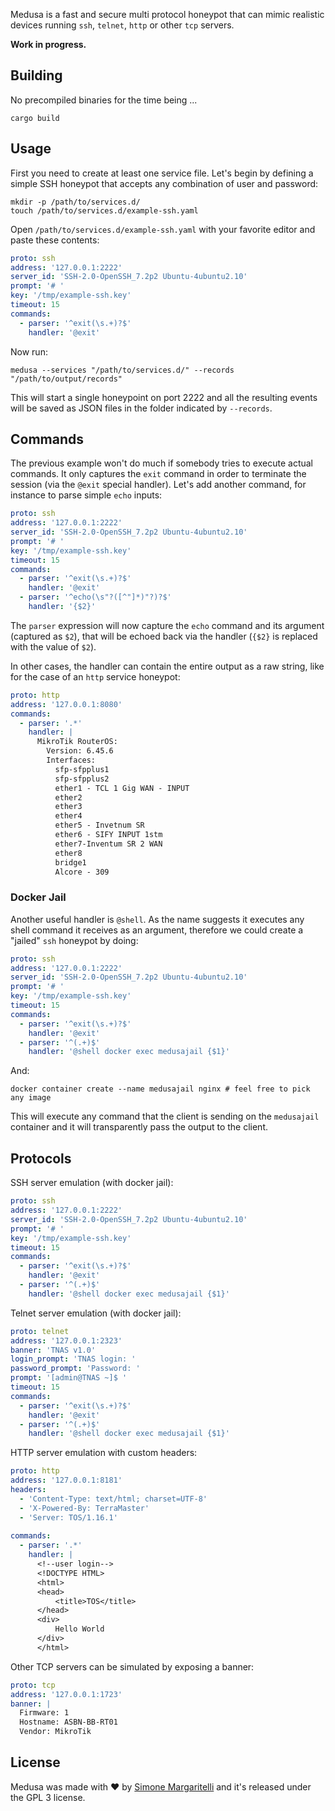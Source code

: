 Medusa is a fast and secure multi protocol honeypot that can mimic realistic devices running `ssh`, `telnet`, `http` or other `tcp` servers. 

**Work in progress.**

## Building

No precompiled binaries for the time being ...

	cargo build 

## Usage

First you need to create at least one service file. Let's begin by defining a simple SSH honeypot that accepts any combination of user and password:

	mkdir -p /path/to/services.d/
	touch /path/to/services.d/example-ssh.yaml

Open `/path/to/services.d/example-ssh.yaml` with your favorite editor and paste these contents:

```yaml
proto: ssh
address: '127.0.0.1:2222'
server_id: 'SSH-2.0-OpenSSH_7.2p2 Ubuntu-4ubuntu2.10'
prompt: '# '
key: '/tmp/example-ssh.key'
timeout: 15
commands:
  - parser: '^exit(\s.+)?$'
    handler: '@exit'
```

Now run:

	medusa --services "/path/to/services.d/" --records "/path/to/output/records"

This will start a single honeypoint on port 2222 and all the resulting events will be saved as JSON files in the folder indicated by `--records`.

## Commands

The previous example won't do much if somebody tries to execute actual commands. It only captures the `exit` command in order to terminate the session (via the `@exit` special handler). Let's add another command, for instance to parse simple `echo` inputs:

```yaml
proto: ssh
address: '127.0.0.1:2222'
server_id: 'SSH-2.0-OpenSSH_7.2p2 Ubuntu-4ubuntu2.10'
prompt: '# '
key: '/tmp/example-ssh.key'
timeout: 15
commands:
  - parser: '^exit(\s.+)?$'
    handler: '@exit'
  - parser: '^echo(\s"?([^"]*)"?)?$'
    handler: '{$2}'
```

The `parser` expression will now capture the `echo` command and its argument (captured as `$2`), that will be echoed back via the handler (`{$2}` is replaced with the value of `$2`).

In other cases, the handler can contain the entire output as a raw string, like for the case of an `http` service honeypot:

```yaml
proto: http 
address: '127.0.0.1:8080'
commands:
  - parser: '.*'
    handler: |
      MikroTik RouterOS:
        Version: 6.45.6
        Interfaces:
          sfp-sfpplus1
          sfp-sfpplus2
          ether1 - TCL 1 Gig WAN - INPUT
          ether2
          ether3
          ether4
          ether5 - Invetnum SR
          ether6 - SIFY INPUT 1stm
          ether7-Inventum SR 2 WAN
          ether8
          bridge1
          Alcore - 309
```

### Docker Jail

Another useful handler is `@shell`. As the name suggests it executes any shell command it receives as an argument, therefore we could create a "jailed" `ssh` honeypot by doing:

```yaml
proto: ssh
address: '127.0.0.1:2222'
server_id: 'SSH-2.0-OpenSSH_7.2p2 Ubuntu-4ubuntu2.10'
prompt: '# '
key: '/tmp/example-ssh.key'
timeout: 15
commands:
  - parser: '^exit(\s.+)?$'
    handler: '@exit'
  - parser: '^(.+)$'
    handler: '@shell docker exec medusajail {$1}'
```

And:

	docker container create --name medusajail nginx # feel free to pick any image

This will execute any command that the client is sending on the `medusajail` container and it will transparently pass the output to the client.

## Protocols

SSH server emulation (with docker jail):

```yaml
proto: ssh
address: '127.0.0.1:2222'
server_id: 'SSH-2.0-OpenSSH_7.2p2 Ubuntu-4ubuntu2.10'
prompt: '# '
key: '/tmp/example-ssh.key'
timeout: 15
commands:
  - parser: '^exit(\s.+)?$'
    handler: '@exit'
  - parser: '^(.+)$'
    handler: '@shell docker exec medusajail {$1}'
```

Telnet server emulation (with docker jail):

```yaml
proto: telnet
address: '127.0.0.1:2323'
banner: 'TNAS v1.0'
login_prompt: 'TNAS login: '
password_prompt: 'Password: '
prompt: '[admin@TNAS ~]$ '
timeout: 15
commands:
  - parser: '^exit(\s.+)?$'
    handler: '@exit'
  - parser: '^(.+)$'
    handler: '@shell docker exec medusajail {$1}'
```	

HTTP server emulation with custom headers:

```yaml
proto: http 
address: '127.0.0.1:8181'
headers:
  - 'Content-Type: text/html; charset=UTF-8'
  - 'X-Powered-By: TerraMaster'
  - 'Server: TOS/1.16.1'
  
commands:
  - parser: '.*'
    handler: |
      <!--user login-->
      <!DOCTYPE HTML>
      <html>
      <head>
          <title>TOS</title>
      </head>
      <div>
          Hello World
      </div>
      </html>
```

Other TCP servers can be simulated by exposing a banner:

```yaml
proto: tcp
address: '127.0.0.1:1723'
banner: |
  Firmware: 1
  Hostname: ASBN-BB-RT01
  Vendor: MikroTik
```

## License

Medusa was made with ♥  by [Simone Margaritelli](https://www.evilsocket.net/) and it's released under the GPL 3 license.